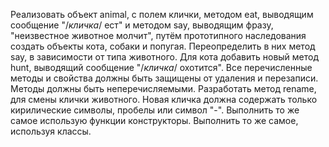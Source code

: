 Реализовать объект animal, с полем клички, методом eat, выводящим сообщение "/*кличка*/ ест" и методом say, выводящим фразу, "неизвестное животное молчит", путём прототипного наследования создать объекты кота, собаки и попугая. Переопределить в них метод say, в зависимости от типа животного. Для кота добавить новый метод hunt, выводящий сообщение "/*кличка*/ охотится". Все перечисленные методы и свойства должны быть защищены от удаления и перезаписи. Методы должны быть неперечисляемыми. Разработать метод rename, для смены клички животного. Новая кличка должна содержать только кирилические символы, пробелы или символ "-". Выполнить то же самое использую функции конструкторы. Выполнить то же самое, используя классы.